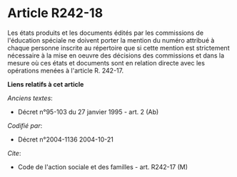 # Article R242-18

Les états produits et les documents édités par les commissions de l'éducation spéciale ne doivent porter la mention du numéro
attribué à chaque personne inscrite au répertoire que si cette mention est strictement nécessaire à la mise en oeuvre des
décisions des commissions et dans la mesure où ces états et documents sont en relation directe avec les opérations menées à
l'article R. 242-17.

**Liens relatifs à cet article**

_Anciens textes_:

  - Décret n°95-103 du 27 janvier 1995 - art. 2 (Ab)

_Codifié par_:

  - Décret n°2004-1136 2004-10-21

_Cite_:

  - Code de l'action sociale et des familles - art. R242-17 (M)
